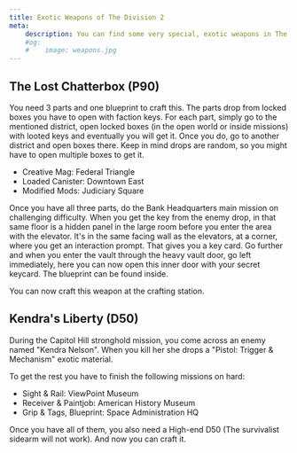 ```yaml
---
title: Exotic Weapons of The Division 2
meta:
    description: You can find some very special, exotic weapons in The Division 2. How and where, is described on this page.
    #og:
    #    image: weapons.jpg 
---
```


## The Lost Chatterbox (P90)

You need 3 parts and one blueprint to craft this. The parts drop from locked boxes you have to open with faction keys. For each part, simply go to the mentioned district, open locked boxes (in the open world or inside missions) with looted keys and eventually you will get it. Once you do, go to another district and open boxes there. Keep in mind drops are random, so you might have to open multiple boxes to get it.

- Creative Mag: Federal Triangle
- Loaded Canister: Downtown East
- Modified Mods: Judiciary Square

Once you have all three parts, do the Bank Headquarters main mission on challenging difficulty. When you get the key from the enemy drop, in that same floor is a hidden panel in the large room before you enter the area with the elevator. It's in the same facing wall as the elevators, at a corner, where you get an interaction prompt. That gives you a key card. Go further and when you enter the vault through the heavy vault door, go left immediately, here you can now open this inner door with your secret keycard. The blueprint can be found inside.

You can now craft this weapon at the crafting station.

## Kendra's Liberty (D50)

During the Capitol Hill stronghold mission, you come across an enemy named "Kendra Nelson". When you kill her she drops a "Pistol: Trigger & Mechanism" exotic material.

To get the rest you have to finish the following missions on hard:

- Sight & Rail: ViewPoint Museum
- Receiver & Paintjob: American History Museum
- Grip & Tags, Blueprint: Space Administration HQ

Once you have all of them, you also need a High-end D50 (The survivalist sidearm will not work). And now you can craft it.
